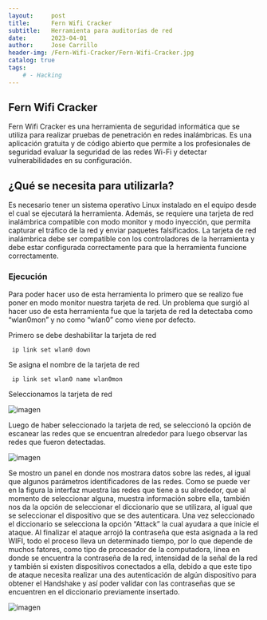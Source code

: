 ```yaml
---
layout:     post
title:      Fern Wifi Cracker
subtitle:   Herramienta para auditorías de red
date:       2023-04-01
author:     Jose Carrillo
header-img: /Fern-Wifi-Cracker/Fern-Wifi-Cracker.jpg
catalog: true
tags:
    # - Hacking
---
```


## Fern Wifi Cracker

Fern Wifi Cracker es una herramienta de seguridad informática que se utiliza para realizar pruebas de penetración en redes inalámbricas. Es una aplicación gratuita y de código abierto que permite a los profesionales de seguridad evaluar la seguridad de las redes Wi-Fi y detectar vulnerabilidades en su configuración.



## ¿Qué se necesita para utilizarla?

Es necesario tener un sistema operativo Linux instalado en el equipo desde el cual se ejecutará la herramienta. Además, se requiere una tarjeta de red inalámbrica compatible con modo monitor y modo inyección, que permita capturar el tráfico de la red y enviar paquetes falsificados. La tarjeta de red inalámbrica debe ser compatible con los controladores de la herramienta y debe estar configurada correctamente para que la herramienta funcione correctamente.

### Ejecución

Para poder hacer uso de esta herramienta lo primero que se realizo fue poner en modo monitor nuestra tarjeta de red. Un problema que surgió al hacer uso de esta herramienta fue que la tarjeta de red la detectaba como “wlan0mon” y no como “wlan0” como viene por defecto. 

Primero se debe deshabilitar la tarjeta de red

```	objc
 ip link set wlan0 down
```

Se asigna el nombre de la tarjeta de red 

```objc
 ip link set wlan0 name wlan0mon
```

Seleccionamos la tarjeta de red

![imagen](/Fern-Wifi-Cracker/TarjetaDeRed.png)

Luego de haber seleccionado la tarjeta de red, se seleccionó la opción de escanear las redes que se encuentran alrededor para luego observar las redes que fueron detectadas. 

![imagen](/Fern-Wifi-Cracker/SeleccionRed.png)


Se mostro un panel en donde nos mostrara datos sobre las redes, al igual que algunos parámetros identificadores de las redes. Como se puede ver en la figura la interfaz muestra las redes que tiene a su alrededor, que al momento de seleccionar alguna, muestra información sobre ella, también nos da la opción de seleccionar el diccionario que se utilizara, al igual que se seleccionar el dispositivo que se des autenticara. Una vez seleccionado el diccionario se selecciona la opción “Attack” la cual ayudara a que inicie el ataque. 
Al finalizar el ataque arrojó la contraseña que esta asignada a la red WIFI, todo el proceso lleva un determinado tiempo, por lo que depende de muchos fatores, como tipo de procesador de la computadora, línea en donde se encuentra la contraseña de la red, intensidad de la señal de la red y también si existen dispositivos conectados a ella, debido a que este tipo de ataque necesita realizar una des autenticación de algún dispositivo para obtener el Handshake y así poder validar con las contraseñas que se encuentren en el diccionario previamente insertado.


![imagen](/Fern-Wifi-Cracker/RedHack.jpeg)
